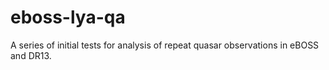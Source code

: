 # eboss-lya-qa

A series of initial tests for analysis of repeat quasar observations in eBOSS and DR13. 